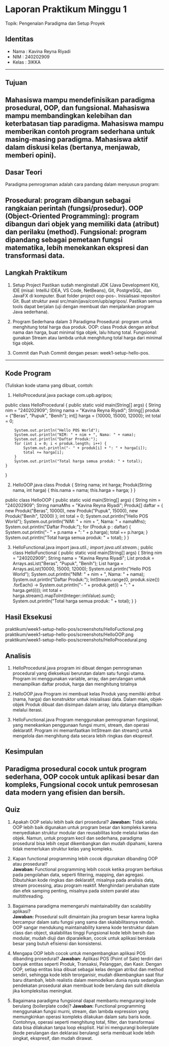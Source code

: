 # Laporan Praktikum Minggu 1
Topik: Pengenalan Paradigma dan Setup Proyek

## Identitas
- Nama  : Kavina Reyna Riyadi
- NIM   : 240202909
- Kelas : 3IKKA

---

## Tujuan
Mahasiswa mampu mendefinisikan paradigma prosedural, OOP, dan fungsional.
Mahasiswa mampu membandingkan kelebihan dan keterbatasan tiap paradigma.
Mahasiswa mampu memberikan contoh program sederhana untuk masing-masing paradigma.
Mahasiswa aktif dalam diskusi kelas (bertanya, menjawab, memberi opini).
---

## Dasar Teori
Paradigma pemrograman adalah cara pandang dalam menyusun program:

Prosedural: program dibangun sebagai rangkaian perintah (fungsi/prosedur).
OOP (Object-Oriented Programming): program dibangun dari objek yang memiliki data (atribut) dan perilaku (method).
Fungsional: program dipandang sebagai pemetaan fungsi matematika, lebih menekankan ekspresi dan transformasi data.
---

## Langkah Praktikum
1. Setup Project
Pastikan sudah menginstall JDK (Java Development Kit), IDE (misal: IntelliJ IDEA, VS Code, NetBeans), Git, PostgreSQL, dan JavaFX di komputer.
Buat folder project oop-pos-<nim>.
Inisialisasi repositori Git.
Buat struktur awal src/main/java/com/upb/agripos/.
Pastikan semua tools dapat berjalan (uji dengan membuat dan menjalankan program Java sederhana).

2. Program Sederhana dalam 3 Paradigma
Prosedural: program untuk menghitung total harga dua produk.
OOP: class Produk dengan atribut nama dan harga, buat minimal tiga objek, lalu hitung total.
Fungsional: gunakan Stream atau lambda untuk menghitung total harga dari minimal tiga objek.

3. Commit dan Push
Commit dengan pesan: week1-setup-hello-pos.


---

## Kode Program
(Tuliskan kode utama yang dibuat, contoh:  

1. HelloProcedural.java
package com.upb.agripos;

public class HelloProcedural {
    public static void main(String[] args) {
        String nim = "240202909";
        String nama = "Kavina Reyna Riyadi";
        String[] produk = {"Beras", "Pupuk", "Benih"};
        int[] harga = {10000, 15000, 12000};
        int total = 0;

        System.out.println("Hello POS World");
        System.out.println("NIM: " + nim + ", Nama: " + nama);
        System.out.println("Daftar Produk:");
        for (int i = 0; i < produk.length; i++) {
            System.out.println("- " + produk[i] + ": " + harga[i]);
            total += harga[i];
        }
        System.out.println("Total harga semua produk: " + total);
    }
}

2. HelloOOP.java
class Produk {
    String nama;
    int harga;
    Produk(String nama, int harga) {
        this.nama = nama;
        this.harga = harga;
    }
}

public class HelloOOP {
    public static void main(String[] args) {
        String nim = "240202909";
        String namaMhs = "Kavina Reyna Riyadi";
        Produk[] daftar = {
                new Produk("Beras", 10000),
                new Produk("Pupuk", 15000),
                new Produk("Benih", 12000)
        };
        int total = 0;
        System.out.println("Hello POS World");
        System.out.println("NIM: " + nim + ", Nama: " + namaMhs);
        System.out.println("Daftar Produk:");
        for (Produk p : daftar) {
            System.out.println("- " + p.nama + ": " + p.harga);
            total += p.harga;
        }
        System.out.println("Total harga semua produk: " + total);
    }
}

3. HelloFunctional.java
import java.util.*;
import java.util.stream.*;
public class HelloFunctional {
    public static void main(String[] args) {
        String nim = "240202909";
        String nama = "Kavina Reyna Riyadi";
        List<String> produk = Arrays.asList("Beras", "Pupuk", "Benih");
        List<Integer> harga = Arrays.asList(10000, 15000, 12000);
        System.out.println("Hello POS World");
        System.out.println("NIM: " + nim + ", Nama: " + nama);
        System.out.println("Daftar Produk:");
        IntStream.range(0, produk.size())
                .forEach(i -> System.out.println("- " + produk.get(i) + ": " + harga.get(i)));
        int total = harga.stream().mapToInt(Integer::intValue).sum();
        System.out.println("Total harga semua produk: " + total);
    }
}

## Hasil Eksekusi
praktikum/week1-setup-hello-pos/screenshots/HelloFuctional.png
praktikum/week1-setup-hello-pos/screenshots/HelloOOP.png
praktikum/week1-setup-hello-pos/screenshots/HelloProcedural.png

## Analisis
1. HelloProcedural.java
program ini dibuat dengan pemrograman procedural yang dieksekusi berurutan dalam satu fungsi utama. Program ini menggunakan variable, array, dan perulangan untuk menampilkan daftar produk, harga dan menghitung totalnya

2. HelloOOP.java
Program ini membuat kelas Produk yang memiliki atribut (nama, harga) dan konstruktor untuk inisialisasi data.
Dalam main, objek-objek Produk dibuat dan disimpan dalam array, lalu datanya ditampilkan melalui iterasi.

3. HelloFunctional.java
Program menggunakan pemrograman fungsional, yang menekankan penggunaan fungsi murni, stream, dan operasi deklaratif.
Program ini memanfaatkan IntStream dan stream() untuk mengelola dan menghitung data secara lebih ringkas dan ekspresif.


## Kesimpulan
Paradigma prosedural cocok untuk program sederhana,
OOP cocok untuk aplikasi besar dan kompleks,
Fungsional cocok untuk pemrosesan data modern yang efisien dan bersih.
---

## Quiz
1. Apakah OOP selalu lebih baik dari prosedural? 
   **Jawaban:** Tidak selalu. OOP lebih baik digunakan untuk program besar dan kompleks karena menyediakan struktur modular dan reusabilitas kode melalui kelas dan objek.
Namun, untuk program kecil dan sederhana, paradigma prosedural bisa lebih cepat dikembangkan dan mudah dipahami, karena tidak memerlukan struktur kelas yang kompleks.

2. Kapan functional programming lebih cocok digunakan dibanding OOP atau prosedural?  
   **Jawaban:** Functional programming lebih cocok ketika program berfokus pada pengolahan data, seperti filtering, mapping, dan agregasi. Dibutuhkan kode ringkas dan deklaratif, misalnya pada analisis data, stream processing, atau program reaktif. Menghindari perubahan state dan efek samping penting, misalnya pada sistem paralel atau multithreading.

3. Bagaimana paradigma memengaruhi maintainability dan scalability aplikasi?  
   **Jawaban:** Prosedural sulit dimaintain jika program besar karena logika bercampur dalam satu fungsi yang sama dan skalabilitasnya rendah.
OOP sangar mendukung maintainability karena kode terstruktur dalam class dan object, skalabilitas tinggi
Fungsional kode lebih bersih dan modular, mudah diuji dan diparalelkan, cocok untuk aplikasi berskala besar yang butuh efisiensi dan konsistensi.

4. Mengapa OOP lebih cocok untuk mengembangkan aplikasi POS dibanding prosedural?
   **Jawaban:**  Aplikasi POS (Point of Sale) terdiri dari banyak entitas seperti Produk, Transaksi, Pelanggan, dan Kasir.
Dengan OOP, setiap entitas bisa dibuat sebagai kelas dengan atribut dan method sendiri, sehingga kode lebih terorganisir, mudah dikembangkan saat fitur baru ditambah, lebih realistis dalam memodelkan dunia nyata sedangkan pendekatan prosedural akan membuat kode berulang dan sulit dikelola jika kompleksitas meningkat.

5. Bagaimana paradigma fungsional dapat membantu mengurangi kode berulang (boilerplate code)? 
   **Jawaban:** Functional programming menggunakan fungsi murni, stream, dan lambda expression yang memungkinkan operasi kompleks dilakukan dalam satu baris kode. Contohnya, operasi seperti menghitung total, filter, dan transformasi data bisa dilakukan tanpa loop eksplisit. Hal ini mengurangi boilerplate (kode perulangan dan deklarasi berulang) serta membuat kode lebih singkat, ekspresif, dan mudah dirawat.
